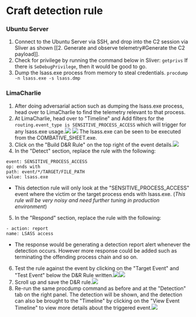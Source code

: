 # Craft detection rule
### Ubuntu Server
1. Connect to the Ubuntu Server via SSH, and drop into the C2 session via Sliver as shown [[2. Generate and observe telemetry#Generate the C2 payload]].
2. Check for privilege by running the command below in Sliver:
   `getprivs`
   If there is `SeDebugPrivilege`, then it would be good to go.
3. Dump the lsass.exe process from memory to steal credentials.
   `procdump -n lsass.exe -s lsass.dmp`

### LimaCharlie
1. After doing adversarial action such as dumping the lsass.exe process, head over to LimaCharlie to find the telemetry relevant to that process.
2. At LimaCharlie, head over to "Timeline" and Add filters for the `routing.event_type is SENSITIVE_PROCESS_ACCESS` which will trigger for any lsass.exe usage.![](https://i.imgur.com/2dPmQfL.png)
   ![](https://i.imgur.com/VmpsgSY.png)
   The lsass.exe can be seen to be executed from the COMBATIVE_SHEET.exe.
3. Click on the "Build D&R Rule" on the top right of the event details.![](https://i.imgur.com/tAmX74o.png)
4. In the "Detect" section, replace the rule with the following:
```
event: SENSITIVE_PROCESS_ACCESS
op: ends with
path: event/*/TARGET/FILE_PATH
value: lsass.exe
```
- This detection rule will only look at the "SENSITIVE_PROCESS_ACCESS" event where the victim or the target process ends with lsass.exe. (*This rule will be very noisy and need further tuning in production environment*)
5. In the "Respond" section, replace the rule with the following:
  ```
- action: report
  name: LSASS access
```
- The response would be generating a detection report alert whenever the detection occurs. However more response could be added such as terminating the offending process chain and so on.
6. Test the rule against the event by clicking on the "Target Event" and "Test Event" below the D&R Rule written.![](https://i.imgur.com/ZAe9Zg1.png)![](https://i.imgur.com/ohs2Of0.png)
7. Scroll up and save the D&R rule.![](https://i.imgur.com/8N1Ku5Z.png)
8. Re-run the same procdump command as before and at the "Detection" tab on the right panel. The detection will be shown, and the detection can also be brought to the "Timeline" by clicking on the "View Event Timeline" to view more details about the triggered event.![](https://i.imgur.com/pVfBQLG.png)
